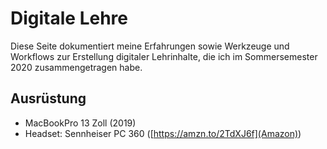# Digitale Lehre

Diese Seite dokumentiert meine Erfahrungen sowie Werkzeuge und Workflows zur Erstellung digitaler Lehrinhalte, die ich im Sommersemester 2020 zusammengetragen habe.

## Ausrüstung

- MacBookPro 13 Zoll (2019)
- Headset: Sennheiser PC 360 ([https://amzn.to/2TdXJ6f](Amazon))
